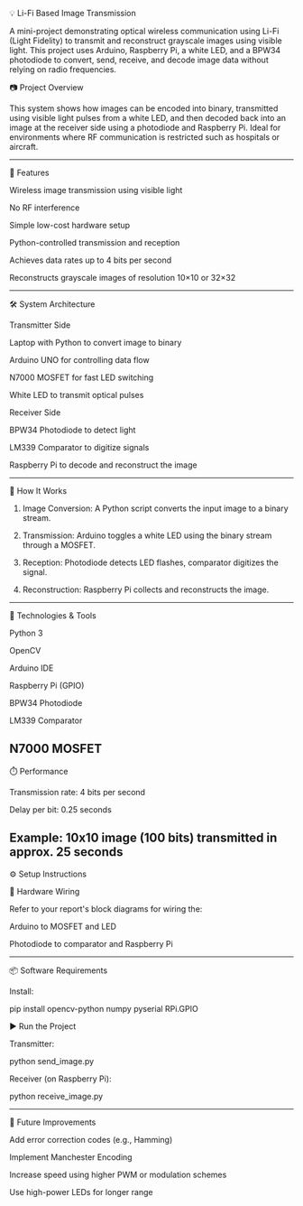 💡 Li-Fi Based Image Transmission

A mini-project demonstrating optical wireless communication using Li-Fi (Light Fidelity) to transmit and reconstruct grayscale images using visible light. This project uses Arduino, Raspberry Pi, a white LED, and a BPW34 photodiode to convert, send, receive, and decode image data without relying on radio frequencies.

📷 Project Overview

This system shows how images can be encoded into binary, transmitted using visible light pulses from a white LED, and then decoded back into an image at the receiver side using a photodiode and Raspberry Pi. Ideal for environments where RF communication is restricted such as hospitals or aircraft.


---

🚀 Features

Wireless image transmission using visible light

No RF interference

Simple low-cost hardware setup

Python-controlled transmission and reception

Achieves data rates up to 4 bits per second

Reconstructs grayscale images of resolution 10×10 or 32×32



---

🛠️ System Architecture

Transmitter Side

Laptop with Python to convert image to binary

Arduino UNO for controlling data flow

N7000 MOSFET for fast LED switching

White LED to transmit optical pulses


Receiver Side

BPW34 Photodiode to detect light

LM339 Comparator to digitize signals

Raspberry Pi to decode and reconstruct the image



---

🧠 How It Works

1. Image Conversion: A Python script converts the input image to a binary stream.


2. Transmission: Arduino toggles a white LED using the binary stream through a MOSFET.


3. Reception: Photodiode detects LED flashes, comparator digitizes the signal.


4. Reconstruction: Raspberry Pi collects and reconstructs the image.




---

🧰 Technologies & Tools

Python 3

OpenCV

Arduino IDE

Raspberry Pi (GPIO)

BPW34 Photodiode

LM339 Comparator

N7000 MOSFET
---


⏱️ Performance

Transmission rate: 4 bits per second

Delay per bit: 0.25 seconds

Example: 10x10 image (100 bits) transmitted in approx. 25 seconds
---


⚙️ Setup Instructions

🔌 Hardware Wiring

Refer to your report's block diagrams for wiring the:

Arduino to MOSFET and LED

Photodiode to comparator and Raspberry Pi

---

📦 Software Requirements

Install:

pip install opencv-python numpy pyserial RPi.GPIO

▶️ Run the Project

Transmitter:

python send_image.py

Receiver (on Raspberry Pi):

python receive_image.py


---

🧪 Future Improvements

Add error correction codes (e.g., Hamming)

Implement Manchester Encoding

Increase speed using higher PWM or modulation schemes

Use high-power LEDs for longer range